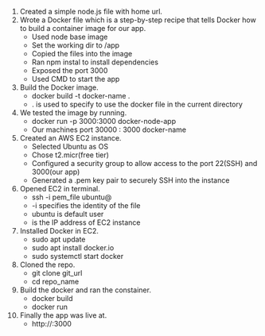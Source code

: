 1. Created a simple node.js file with home url.
2. Wrote a Docker file which is a step-by-step recipe that tells Docker how to build a container image for our app.
   - Used node base image
   - Set the working dir to /app
   - Copied the files into the image
   - Ran npm instal to install dependencies
   - Exposed the port 3000
   - Used CMD to start the app
3. Build the Docker image.
   - docker build -t   docker-name .
   - . is used to specify to use the docker file in the current directory
4. We tested the image by running.
   - docker run -p 3000:3000 docker-node-app
   - Our machines port 30000 : 3000 docker-name
5. Created an AWS EC2 instance.
   - Selected Ubuntu as OS
   - Chose t2.micr(free tier)
   - Configured a security group to allow access to the port 22(SSH) and 3000(our app)
   - Generated a .pem key pair to securely SSH into the instance
6. Opened EC2 in terminal.
   - ssh -i pem_file ubuntu@<public-ip>
   - -i specifies the identity of the file
   - ubuntu is default user
   - <public-ip> is the IP address of EC2 instance
7. Installed Docker in EC2.
   - sudo apt update
   - sudo apt install docker.io
   - sudo systemctl start docker
8. Cloned the repo.
   - git clone git_url
   - cd repo_name
9. Build the docker and ran the constainer.
    - docker build
    - docker run
10. Finally the app was live at.
    - http://<EC2-public-ip>:3000
